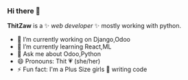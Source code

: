 ### Hi there 👋


**ThitZaw** is a ✨ _web developer_ ✨ mostly working with python.

- 🔭 I’m currently working on Django,Odoo
- 🌱 I’m currently learning React,ML
- 💬 Ask me about Odoo,Python
- 😄 Pronouns: Thit :heartpulse: (she/her)
- ⚡ Fun fact: I'm a Plus Size girls :girl: writing code

